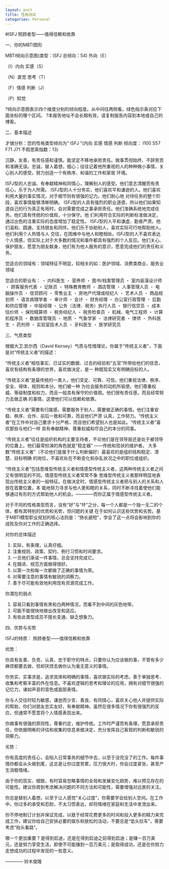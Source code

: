 ```yaml
---
layout: post
title: 性格测试
categories: Personal
---
```


#ISFJ 照顾者型――值得信赖和依靠

一、你的MBTI图形



 MBTI倾向示意图(类型：ISFJ 总倾向：54)
外向（E）

 （I）内向
实感（S）

 （N）直觉
思考（T）

 （F）情感
判断（J）

 （P）知觉
   



?倾向示意图表示四个维度分别的倾向程度。从中间往两侧看，绿色指示条对应下面坐标的哪个区间。
?本报告地址不会长期有效，请复制报告内容到本地或自己的博客。






二、基本描述



才储分析：您的性格类型倾向为“ ISFJ ”(内向 实感 情感 判断 倾向度： I100 S57 F71 J71  不假思索指数：13)

沉静，友善，有责任感和谨慎。能坚定不移地承担责任。做事贯彻始终、不辞劳苦和准确无误。忠诚，替人着想，细心；往往记着他所重视的人的种种微小事情，关心别人的感受。努力创造一个有秩序、和谐的工作和家居 环境。

ISFJ型的人忠诚、有奉献精神和同情心，理解别人的感受。他们意志清醒而有责任心，乐于为人所需。 ISFJ型的人十分务实，他们喜欢平和谦逊的人。他们喜欢利用大量的事实情况，对于细节则有很强的记力。他们耐心地 对待任务的整个阶段，喜欢事情能够清晰明确。 ISFJ型的人具有强烈的职业道德，所以他们如果知道自己的行为真正有用时，会对需要完成之事承担责任。他们准确系统地完成任务。他们具有传统的价值观，十分保守。他 们利用符合实际的判断标准做决定，通过出色的注重实际的态度增加了稳定性。 ISFJ型的人平和谦虚、勤奋严肃。他们温和、圆通，支持朋友和同伴。他们乐于协助别人，喜欢实际可行地帮助他人。他们利用个人热情与人 交往，在困难中与他人和睦相处。ISFJ型的人不喜欢表达个人情感，但实际上对于大多数的情况和事件都具有强烈的个人反应。他们关心、保护朋友，愿意为朋友献身，他们有为他人服务的意识，愿意完成他们的责任和义务。

您适合的领域有：领域特征不明显，较相关的如：医护领域、消费类商业、服务业领域

您适合的职业有：
・ 内科医生
・ 营养师
・ 图书/档案管理员
・ 室内装潢设计师
・ 顾客服务代表
・ 记账员
・ 特殊教育教师
・ 酒店管理
・ 人事管理人员
・ 电脑操作员
・ 信贷顾问
・ 零售业主
・ 房地产代理或经纪人
・ 艺术人员
・ 商品规划师
・ 语言病理学者
・ 审计师
・ 会计
・ 财务经理
・ 办公室行政管理
・ 后勤和供应管理
・ 中层经理
・ 公务（法律、税务）执行人员
・ 银行信贷员
・ 成本估价师
・ 保险精算师
・ 税务经纪人
・ 税务检查员
・ 机械、电气工程师
・ 计算机程序员
・ 数据库管理员
・ 地质
・ 气象学家
・ 法律研究者
・ 律师
・ 外科医生
・ 药剂师
・ 实验室技术人员
・ 牙科医生
・ 医学研究员





三、气质类型




根据大卫.凯尔西（David Keirsey）气质与性情理论，你属于“传统主义者”，下面是对“传统主义者”的描述：

“传统主义者”相信事实、已证实的数据、过去的经验和“五官”所带给他们的信息，喜欢有结构有条理的世界，喜欢做决定，是一 种既现实又有明确目标的人。

“传统主义者”是最传统的一类人，他们坚定、可靠、可信。他们重视法律、秩序、安全、得体、规则和本分。他们被一种 为社会服务的动机所驱使。他们尊重权威、等级制度和权力，而且一般具有保守的价值观。他们很有责任感，而且经常努力去做正确 的事情，这使他们可以信赖和依靠。

“传统主义者”需要有归属感，需要服务于别人，需要做正确的事情。他们注重安稳、秩序、合作、前后一致和可靠，而且他们严肃 认真，工作努力。“传统主义者”在工作中对自己要求十分严格，而且他们希望别人也是如此。“传统主义者”喜欢那些与他们一样 具有奉献精神、尊重权威和尽自己的本分的同事。

“传统主义者”往往是组织机构的主要支持者，不论他们是在领导层还是处于被领导的位置上。他们最常扮演的角色就是“稳定器” ――传统和现状的维护者。 大多数“传统主义者”（不论他们是属于什么判断偏好）最喜欢的是组织结构稳定、清楚、目标明确 的岗位，不喜欢处在不断变化和杂乱状况之中的职位或组织。

“传统主义者”包括思维型传统主义者和情感型传统主义者，这两种传统主义者之间又有很明显的不同。情感型传统主义者常常不象 思维型传统主义者那样明显地表现出传统主义者的一般特征。在做决定时，情感型传统主义者把与别人的关系和人放在首要位置，本 能地努力寻求与他人更和睦的关系，同时不断寻找着使他们能够通过有形的方式帮助他人的机会。――――而你正属于情感型传统主义者。

对于不同的性格类型而言，没有“好”与“坏”之分，每一个人都是一个独一无二的个体，都有其特别的优势和劣势，但问题的关键 在于如何认识这些优势和劣势。基于MBTI模型职业规划的核心法则是：“扬长避短”，学会了这一点将会影响到你的成败及你对工作的正确选择。

对你的总体描述

1. 实际，有条理，认真仔细。
2. 注重规则、政策、契约、例行习惯和时间要求。
3. 一旦他们承诺一件事情，总会坚持完成它。
4. 在跟进、规范方面做得很好。
5. 以第一次和每一次都做了正确的事情为荣。
6. 对需要注意的事情有敏锐的洞察力。
7. 善于尽可能有效地利用现有资源完成工作。

你潜在的弱点

1. 容易只看到事情有黑和白两种情况，而看不到中间的灰色地带。
2. 可能不能很快地做出改变和适应。
3. 有些此类型成员不擅长变通、缺乏想象力。



四、优势与劣势




ISFJ的特质： 照顾者型――值得信赖和依靠

优势：

你具有友善、负责、认真、忠于职守的特点，只要你认为应该做的事，不管有多少麻烦都要去做，但却厌烦去做你认为毫无意义的事情。

你务实、实事求是，追求具体和明确的事情，喜欢做实际的考虑。善于单独思考、收集和考察丰富的外在信息。不喜欢逻辑的思考和理论的应用，拥有对细节很强的记忆力，诸如声音的音色或面部表情。

你与人交往时较为敏感，谦逊而少言、善良、有同情心，喜欢关心他人并提供实际的帮助，你们对朋友忠实友好，有奉献精神。虽然在很多情况下你有很强烈的反应，但通常不愿意将个人情感表现出来。

你做事有很强的原则性，尊重约定，维护传统。工作时严谨而有条理，愿意承担责任，你依据明晰的评估和收集的信息来做决定，充分发挥自己客观的判断和敏锐的洞察力。

劣势：

你有高度的责任心，会陷入日常事务的细节中去，以至于没完没了的工作。每件事情你都会从头做到尾，这总是让你过度劳累，压力很大时，你会过度紧张，甚至产生消极情绪。

由于你的现实、细致，有时容易忽略事情的全局和发展变化趋势，难以预见存在的可能性。建议你周到考虑解决问题的不同方法和可能性，需要增强对远景的关注。

你总是替别人着想，以至于让人感觉“关心过度”，你需要学会给别人空间。在工作中，你过多的承受和忍耐，不太习惯表达，却将情绪在家庭和生活中发泄出来。

你不停地制订计划并保证完成，以致于经常花费更多的时间和投入更多的精力来完成工作，建议你给自己安排必要的娱乐和放松的活动，不要总是“低头拉车”，需要考虑“抬头看路”。






哪一个更加重要 ? 是得到启迪，还是在得到启迪之前得到启迪；是赚一百万美元，还是努力享受生活，即使不可能赚到一百万美元；是取得成功，还是在你努力走想成功的过程中发现的一些意义。

―――― 铃木俊隆




